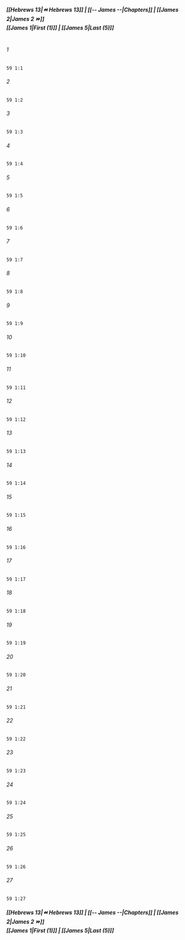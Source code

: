 
##### **[[Hebrews 13|⏪ Hebrews 13]] | [[-- James --|Chapters]] | [[James 2|James 2 ⏩]]**<br>**[[James 1|First (1)]] | [[James 5|Last (5)]]**<br><br>

###### 1
``` verse
59 1:1
```
###### 2
``` verse
59 1:2
```
###### 3
``` verse
59 1:3
```
###### 4
``` verse
59 1:4
```
###### 5
``` verse
59 1:5
```
###### 6
``` verse
59 1:6
```
###### 7
``` verse
59 1:7
```
###### 8
``` verse
59 1:8
```
###### 9
``` verse
59 1:9
```
###### 10
``` verse
59 1:10
```
###### 11
``` verse
59 1:11
```
###### 12
``` verse
59 1:12
```
###### 13
``` verse
59 1:13
```
###### 14
``` verse
59 1:14
```
###### 15
``` verse
59 1:15
```
###### 16
``` verse
59 1:16
```
###### 17
``` verse
59 1:17
```
###### 18
``` verse
59 1:18
```
###### 19
``` verse
59 1:19
```
###### 20
``` verse
59 1:20
```
###### 21
``` verse
59 1:21
```
###### 22
``` verse
59 1:22
```
###### 23
``` verse
59 1:23
```
###### 24
``` verse
59 1:24
```
###### 25
``` verse
59 1:25
```
###### 26
``` verse
59 1:26
```
###### 27
``` verse
59 1:27
```

##### **[[Hebrews 13|⏪ Hebrews 13]] | [[-- James --|Chapters]] | [[James 2|James 2 ⏩]]**<br>**[[James 1|First (1)]] | [[James 5|Last (5)]]**
